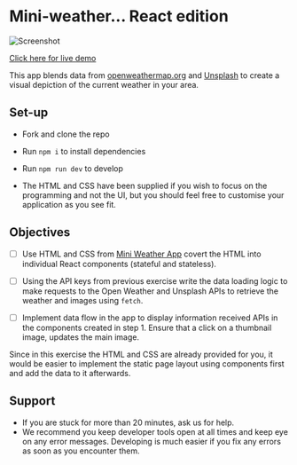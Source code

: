 # Mini-weather... React edition

![Screenshot](assets/meteoropolis.png)

[Click here for live demo](https://codebar.oliverturner.cloud/#HmieZw0YOC0)

This app blends data from [openweathermap.org](https://openweathermap.org/) and
[Unsplash](https://unsplash.com/developers) to create a visual depiction of the current weather in your area.

## Set-up

- Fork and clone the repo
- Run `npm i` to install dependencies
- Run `npm run dev` to develop

- The HTML and CSS have been supplied if you wish to focus on the programming and not the UI, but you should feel free to customise your application as you see fit.

## Objectives

- [ ] Use HTML and CSS from [Mini Weather App](https://github.com/constructorlabs/mini-weatherapp) covert the HTML into individual React components (stateful and stateless).

- [ ] Using the API keys from previous exercise write the data loading logic to make requests to the Open Weather and Unsplash APIs to retrieve the weather and images using `fetch`.

- [ ] Implement data flow in the app to display information received APIs in the components created in step 1. Ensure that a click on a thumbnail image, updates the main image.

Since in this exercise the HTML and CSS are already provided for you, it would be easier to implement the static page layout using components first and add the data to it afterwards.

## Support

- If you are stuck for more than 20 minutes, ask us for help.
- We recommend you keep developer tools open at all times and keep eye on any error messages. Developing is much easier if you fix any errors as soon as you encounter them.
